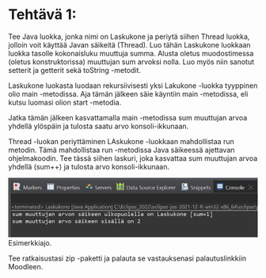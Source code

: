 # Tehtävä 1:
Tee Java luokka, jonka nimi on Laskukone ja periytä siihen Thread luokka, jolloin voit käyttää Javan säikeitä (Thread). Luo tähän Laskukone luokkaan luokka tasolle kokonaisluku muuttuja summa. Alusta oletus muodostimessa (oletus konstruktorissa) muuttujan sum arvoksi nolla. Luo myös niin sanotut setterit ja getterit sekä toString -metodit.

 Laskukone luokasta luodaan rekursiivisesti yksi Lakukone -luokka tyyppinen olio main -metodissa. Aja tämän jälkeen säie käyntiin main -metodissa, eli kutsu luomasi olion start -metodia. 
 
 Jatka tämän jälkeen kasvattamalla main -metodissa sum muuttujan arvoa yhdellä ylöspäin ja tulosta saatu arvo konsoli-ikkunaan.

Thread -luokan periyttäminen LAskukone -luokkaan mahdollistaa run metodin. Tämä mahdollistaa run -metodissa Java säikeessä ajettavan ohjelmakoodin. Tee tässä siihen laskuri, joka kasvattaa sum muuttujan arvoa yhdellä (sum++) ja tulosta arvo konsoli-ikkunaan. 


![Esimerkkiajo](./Kuva_01.PNG)<br>
Esimerkkiajo.


Tee ratkaisustasi zip -paketti ja palauta se vastauksenasi palautuslinkkiin Moodleen.